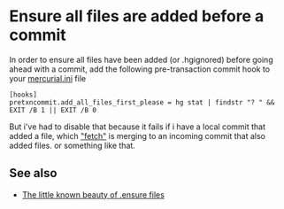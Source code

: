 ﻿# Ensure all files are added before a commit

In order to ensure all files have been added (or .hgignored) before going ahead with a commit, add the following pre-transaction commit hook to your [mercurial.ini](mercurial_ini.md) file

    [hooks]
    pretxncommit.add_all_files_first_please = hg stat | findstr "? " && EXIT /B 1 || EXIT /B 0

But i've had to disable that because it fails if i have a local commit that added a file, which ["fetch"](current_extensions.md) is merging to an incoming commit that also added files. or something like that.

## See also

 * [The little known beauty of .ensure files](https://secretgeek.net/ensure)